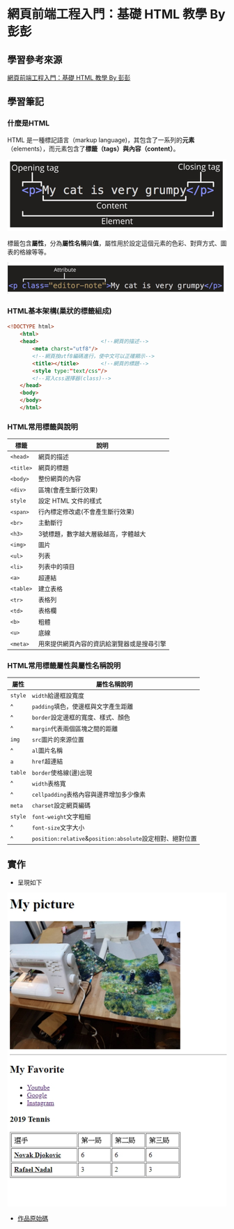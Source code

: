 # 網頁前端工程入門：基礎 HTML 教學 By 彭彭

## 學習參考來源

[網頁前端工程入門：基礎 HTML 教學 By 彭彭](https://www.youtube.com/watch?v=SRbewm2AUew&list=RDCMUCguZS-y7codLSt6vpkVdnKg&start_radio=1&t=1124)

## 學習筆記

### 什麼是HTML

HTML 是一種標記語言（markup language)，其包含了一系列的**元素**（elements），而元素包含了**標籤（tags）**與**內容（content）**。

![HTML元素的組成](/practices/01_html_basic/images/1598419854516.jpg)

標籤包含**屬性**，分為**屬性名稱**與**值**，屬性用於設定這個元素的色彩、對齊方式、圖表的格線等等。

![屬性與屬性名稱、值](/practices/01_html_basic/images/1598420547437.jpg)

### HTML基本架構(巢狀的標籤組成)

```html
<!DOCTYPE html>
    <html>
    <head>                    <!--網頁的描述-->
        <meta charst="utf8"/>
        <!--網頁按utf8編碼進行，使中文可以正確顯示-->
        <title></title>       <!--網頁的標題-->
        <style type:"text/css"/>
        <!--寫入css選擇器(class)-->
    </head>
    <body>
    </body>
    </html>
```

### HTML常用標籤與說明

標籤|說明
---|---|
`<head>`|網頁的描述
`<title>`|網頁的標題
`<body>`|整份網頁的內容
`<div>`|區塊(會產生斷行效果)
`style`|設定 HTML 文件的樣式
`<span>`|行內標定修改處(不會產生斷行效果)
`<br>`|主動斷行
`<h3>`|3號標題，數字越大層級越高，字體越大
`<img>`|圖片
`<ul>`|列表
`<li>`|列表中的項目
`<a>`|超連結
`<table>`|建立表格
`<tr>`|表格列
`<td>`|表格欄
`<b>`|粗體
`<u>`|底線
`<meta>`|用來提供網頁內容的資訊給瀏覽器或是搜尋引擎

### HTML常用標籤屬性與屬性名稱說明

屬性|屬性名稱說明
---|---|
`style`|`width`給邊框設寬度
^|`padding`填色，使邊框與文字產生距離
^|`border`設定邊框的寬度、樣式、顏色
^|`margin`代表兩個區塊之間的距離
`img`|`src`圖片的來源位置
^|`al`圖片名稱
`a`|`href`超連結
`table`|`border`使格線(邊)出現
^|`width`表格寬
^|`cellpadding`表格內容與邊界增加多少像素
`meta`|`charset`設定網頁編碼
`style`|`font-weight`文字粗細
^|`font-size`文字大小
^|`position:relative`&`position:absolute`設定相對、絕對位置

## 實作

- 呈現如下

![作品](/practices/01_html_basic/images/1598166291446.jpg)

- [作品原始碼](/practices/01_html_basic/homework/training1.html)

